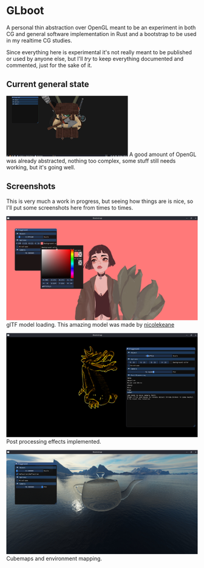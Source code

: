 # GLboot

A personal thin abstraction over OpenGL meant to be an experiment in both CG and general software implementation in Rust and a bootstrap to be used in my realtime CG studies.

Since everything here is experimental it's not really meant to be published or used by anyone else, but I'll *try* to keep everything documented and commented, just for the sake of it.

## Current general state
![state](https://github.com/bvrner/glboot/blob/master/shots/output.gif)
A good amount of OpenGL was already abstracted, nothing too complex, some stuff still needs working, but it's going well.

## Screenshots
This is very much a work in progress, but seeing how things are is nice, so I'll put some screenshots here from times to times.

![matilda](https://github.com/bvrner/glboot/blob/master/shots/matilda.png)
glTF model loading. This amazing model was made by [nicolekeane](https://sketchfab.com/3d-models/matilda-7ddedfb652bd4ea091bc3de27f98fc02)

![dragon](https://github.com/bvrner/glboot/blob/master/shots/post.png)
Post processing effects implemented.

![pot](https://github.com/bvrner/glboot/blob/master/shots/refl_pot.png)
Cubemaps and environment mapping.
